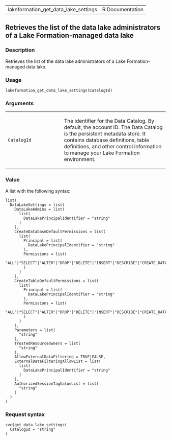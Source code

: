 <table style="width: 100%;">
<tbody>
<tr class="odd">
<td>lakeformation_get_data_lake_settings</td>
<td style="text-align: right;">R Documentation</td>
</tr>
</tbody>
</table>

## Retrieves the list of the data lake administrators of a Lake Formation-managed data lake

### Description

Retrieves the list of the data lake administrators of a Lake
Formation-managed data lake.

### Usage

    lakeformation_get_data_lake_settings(CatalogId)

### Arguments

<table>
<colgroup>
<col style="width: 35%" />
<col style="width: 65%" />
</colgroup>
<tbody>
<tr class="odd">
<td><code
id="lakeformation_get_data_lake_settings_:_CatalogId">CatalogId</code></td>
<td><p>The identifier for the Data Catalog. By default, the account ID.
The Data Catalog is the persistent metadata store. It contains database
definitions, table definitions, and other control information to manage
your Lake Formation environment.</p></td>
</tr>
</tbody>
</table>

### Value

A list with the following syntax:

    list(
      DataLakeSettings = list(
        DataLakeAdmins = list(
          list(
            DataLakePrincipalIdentifier = "string"
          )
        ),
        CreateDatabaseDefaultPermissions = list(
          list(
            Principal = list(
              DataLakePrincipalIdentifier = "string"
            ),
            Permissions = list(
              "ALL"|"SELECT"|"ALTER"|"DROP"|"DELETE"|"INSERT"|"DESCRIBE"|"CREATE_DATABASE"|"CREATE_TABLE"|"DATA_LOCATION_ACCESS"|"CREATE_TAG"|"ASSOCIATE"
            )
          )
        ),
        CreateTableDefaultPermissions = list(
          list(
            Principal = list(
              DataLakePrincipalIdentifier = "string"
            ),
            Permissions = list(
              "ALL"|"SELECT"|"ALTER"|"DROP"|"DELETE"|"INSERT"|"DESCRIBE"|"CREATE_DATABASE"|"CREATE_TABLE"|"DATA_LOCATION_ACCESS"|"CREATE_TAG"|"ASSOCIATE"
            )
          )
        ),
        Parameters = list(
          "string"
        ),
        TrustedResourceOwners = list(
          "string"
        ),
        AllowExternalDataFiltering = TRUE|FALSE,
        ExternalDataFilteringAllowList = list(
          list(
            DataLakePrincipalIdentifier = "string"
          )
        ),
        AuthorizedSessionTagValueList = list(
          "string"
        )
      )
    )

### Request syntax

    svc$get_data_lake_settings(
      CatalogId = "string"
    )
